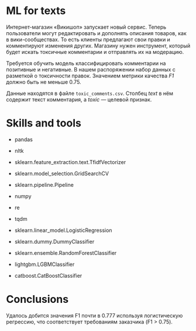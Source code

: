 # ML for texts
Интернет-магазин «Викишоп» запускает новый сервис. Теперь пользователи могут редактировать и дополнять описания товаров, как в вики-сообществах. То есть клиенты предлагают свои правки и комментируют изменения других. Магазину нужен инструмент, который будет искать токсичные комментарии и отправлять их на модерацию. 

Требуется обучить модель классифицировать комментарии на позитивные и негативные. В нашем распоряжении набор данных с разметкой о токсичности правок. Значением метрики качества *F1* должно быть не меньше 0.75. 

Данные находятся в файле `toxic_comments.csv`. Столбец *text* в нём содержит текст комментария, а *toxic* — целевой признак.
# Skills and tools
- pandas
- nltk
- sklearn.feature_extraction.text.TfidfVectorizer
- sklearn.model_selection.GridSearchCV
- sklearn.pipeline.Pipeline
- numpy
- re
- tqdm

- sklearn.linear_model.LogisticRegression
- sklearn.dummy.DummyClassifier
- sklearn.ensemble.RandomForestClassifier
- lightgbm.LGBMClassifier
- catboost.CatBoostClassifier

# Сonclusions
Удалось добится значения F1 почти в 0.777 используя логистическую регрессию, что соответствует требованиям заказчика (F1 > 0.75).
